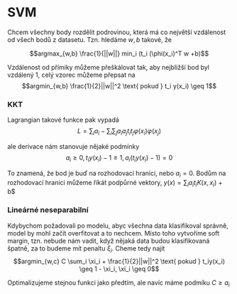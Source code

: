 # SVM

Chcem všechny body rozdělit podrovinou, která má co největší vzdálenost od všech bodů z datasetu. Tzn. hledáme $w,b$ takové, že

$$argmax_{w,b} \frac{1}{||w||} min_i (t_i (\phi(x_i)^T w +b)$$

Vzdálenost od přímiky můžeme přeškálovat tak, aby nejbližší bod byl vzdálený 1, celý vzorec můžeme přepsat na
$$argmin_{w,b} \frac{1}{2}||w||^2 \text{ pokud } t_i y(x_i) \geq 1$$

### KKT

Lagrangian takové funkce pak vypadá 
$$L = \sum_i a_i - \sum_i \sum_j a_i a_j t_i t_j \varphi(x_i) \varphi(x_j)$$

ale derivace nám stanovuje nějaké podmínky
$$a_i \geq 0, t_iy(x_i) -1 \geq 1, a_i(t_iy(x_i)-1) = 0$$

To znamená, že bod je buď na rozhodovací hranici, nebo $a_i = 0$. Bodům na rozhodovací hranici můžeme říkát podpůrné vektory, $y(x) = \sum_i a_i t_i K(x, x_i)$ + b$

### Lineárné neseparabilní

Kdybychom požadovali po modelu, abyc všechna data klasifikoval správně, model by mohl začít overfitovat a to nechcem. Místo toho vytvoříme soft margin, tzn. nebude nám vadit, když nějaká data budou klasifikovaná špatně, za to budeme mít penaltu $\xi_i$. Cheme tedy najít
$$argmin_{w,c} C \sum_i \xi_i + \frac{1}{2}||w||^2 \text{ pokud } t_iy(x_i) \geq 1 - \xi_i, \xi_i \geq 0$$

Optimalizujeme stejnou funkci jako předtím, ale navíc máme podmíku $C \geq a_i$
